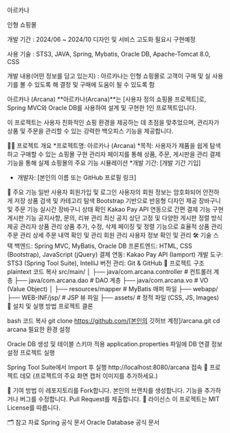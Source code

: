 아르카나

인형 쇼핑몰

개발 기간 : 2024/06 ~ 2024/10
디자인 및 서비스 고도화 필요시 구현예정

사용 기술 : STS3, JAVA, Spring, Mybatis, Oracle DB, Apache-Tomcat 8.0, CSS

개발 내용(어떤 정보를 담고 있는지) : 아르카나는 인형 쇼핑몰로 고객이 구매 및 실 사용기를 볼 수 있도록 해 결정 및 구매에 도움이 될 수 있도록 함


아르카나 (Arcana)
**아르카나(Arcana)**는 [사용자 정의 쇼핑몰 프로젝트]로, Spring MVC와 Oracle DB를 사용하여 설계 및 구현한 1인 프로젝트입니다.

이 프로젝트는 사용자 친화적인 쇼핑 환경을 제공하는 데 초점을 맞추었으며, 관리자가 상품 및 주문을 관리할 수 있는 강력한 백오피스 기능을 제공합니다.

🧙‍♂️ 프로젝트 개요
*프로젝트명: 아르카나 (Arcana)
*목적:
사용자가 제품을 쉽게 탐색하고 구매할 수 있는 쇼핑몰 구현
관리자 페이지를 통해 상품, 주문, 게시판을 관리
결제 기능을 통해 실제 쇼핑몰의 주요 기능 시뮬레이션
*개발 기간: [개발 기간 기입]
* 개발자: [본인의 이름 또는 GitHub 프로필 링크]

📌 주요 기능
일반 사용자
회원가입 및 로그인
사용자의 회원 정보는 암호화되어 안전하게 저장
상품 검색 및 카테고리 탐색
Bootstrap 기반으로 반응형 디자인 제공
장바구니 및 주문 기능
실시간 장바구니 상태 확인
Kakao Pay API 연동으로 간편 결제 기능 구현
게시판 기능
공지사항, 문의, 리뷰 관리
최신 공지 상단 고정 및 다양한 게시판 정렬 방식 제공
관리자
상품 관리
상품 추가, 수정, 삭제
페이징 및 정렬 기능으로 효율적 상품 관리
주문 관리
상세 주문 내역 확인 및 관리
회원 관리
사용자 정보 확인 및 관리
🛠 기술 스택
백엔드: Spring MVC, MyBatis, Oracle DB
프론트엔드: HTML, CSS (Bootstrap), JavaScript (jQuery)
결제 연동: Kakao Pay API (Iamport)
개발 도구: STS3 (Spring Tool Suite), IntelliJ
버전 관리: Git & GitHub
📂 프로젝트 구조
plaintext
코드 복사
src/main/
│
├── java/com.arcana.controller      # 컨트롤러 계층
├── java/com.arcana.dao             # DAO 계층
├── java/com.arcana.vo              # VO (Value Object)
│
├── resources/mapper                # MyBatis 매퍼 파일
├── webapp/
    ├── WEB-INF/jsp/               # JSP 뷰 파일
    ├── assets/                    # 정적 파일 (CSS, JS, Images)
🚀 설치 및 실행 방법
프로젝트 클론

bash
코드 복사
git clone https://github.com/[본인의 깃허브 계정]/arcana.git
cd arcana
필요한 환경 설정

Oracle DB 생성 및 테이블 스키마 적용
application.properties 파일에 DB 연결 정보 설정
프로젝트 실행

Spring Tool Suite에서 Import 후 실행
http://localhost:8080/arcana 접속
📸 프로젝트 데모
(프로젝트의 주요 화면 캡처 이미지를 추가하세요.)

🤝 기여 방법
이 레포지토리를 Fork합니다.
본인의 브랜치를 생성합니다.
기능을 추가하거나 버그를 수정합니다.
Pull Request를 제출합니다.
📄 라이선스
이 프로젝트는 MIT License를 따릅니다.

🗂 참고 자료
Spring 공식 문서
Oracle Database 공식 문서
